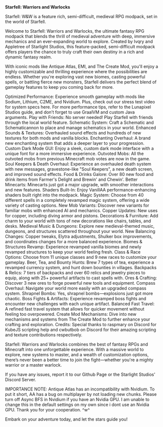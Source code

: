 **Starfell: Warriors and Warlocks**

Starfell: W&W is a feature rich, semi-difficult, medieval RPG modpack, set in the world of Starfell.

Welcome to Starfell: Warriors and Warlocks, the ultimate fantasy RPG modpack that blends the thrill of medieval adventure with deep, immersive mechanics and an ever-expanding world to explore. Created by Ivqry and Appletree of Starlight Studios, this feature-packed, semi-difficult modpack offers players the chance to truly craft their own destiny in a rich and dynamic fantasy realm.

With iconic mods like Antique Atlas, EMI, and The Create Mod, you'll enjoy a highly customizable and thrilling experience where the possibilities are endless. Whether you're exploring vast new biomes, casting powerful spells, or battling fierce new monsters, Starfell delivers the perfect blend of gameplay features to keep you coming back for more.

Optimized Performance: Experience smooth gameplay with mods like Sodium, Lithium, C2ME, and Nvidium. Plus, check out our stress test video for system specs here. For more performance tips, refer to the Lunapixel Studios guide, and don’t forget to use GraalVM and custom Java arguments.
Play with Friends: No server needed! Play Starfell with friends through the local world feature.
Schematic System: Craft a Schematic and Schematicannon to place and manage schematics in your world.
Enhanced Sounds & Textures: Overhauled sound effects and hundreds of new textures for both mods and vanilla blocks.
Enchanting Overhaul: A brand new enchanting system that adds a deeper layer to your progression.
Custom Dark Mode GUI: Enjoy a sleek, custom dark mode interface with a unique font for a more immersive experience.
Outvoted Mobs: All the outvoted mobs from previous Minecraft mob votes are now in the game.
Soul Keepers & Death Overhaul: Experience an overhauled death system with new messages, gravestone-like "Soul Keepers", a new death screen, and improved sound effects.
Food & Drinks Galore: Over 80 new food and drink items from Farmer's Delight and Brewin' and Chewin'.
Better Minecarts: Minecarts just got a major upgrade, with smoother interactions and new features.
Shaders Built-In: Enjoy VanillAA performance-enhancing shaders built right into the modpack.
Magic System: Choose from 40 different spells in a completely revamped magic system, offering a wide variety of casting options.
New Mob Variants: Discover new variants for familiar mobs with enhanced AI and mechanics.
Copper Updates: New uses for copper, including diving armor and pistons.
Decorations & Furniture: Add charm to your world with tons of new decorations like chairs, tables, and desks.
Medieval Music & Dungeons: Explore new medieval-themed music, dungeons, and structures scattered throughout your world.
New Balancing Changes: Copper tweaks, Elytra adjustments, Shulker box improvements, and coordinates changes for a more balanced experience.
Biomes & Structures Revamp: Experience revamped vanilla biomes and newly revamped structures to keep your world feeling fresh.
Class & Race Options: Choose from 11 unique classes and 9 new races to customize your gameplay.
Beer, Tea, and Bounty Hunts: Brew 7 types of tea, experience a revamped currency system, and hunt down bounties in villages.
Backpacks & Relics: 7 tiers of backpacks and over 60 relics and jewelry pieces to equip, along with 25+ powerful artifacts to cast spells with.
Ores & Crafting: Discover 3 new ores to forge powerful new tools and equipment.
Compass Overhaul: Navigate your world more easily with an upgraded compass system.
Shrapnel Bombs: Yes, shrapnel bombs—explosions just got more chaotic.
Boss Fights & Artifacts: Experience revamped boss fights and encounter new challenges with each unique artifact.
Balanced Fast Travel: A refined fast travel system that allows for quicker movement without feeling too overpowered.
Create Mod Mechanisms: Dive into new mechanisms and systems from The Create Mod to further enhance your crafting and exploration.
Credits: Special thanks to raspmary on Discord for KubeJS scripting help and cwbutbob on Discord for their amazing scripting and texture contributions respectively.

Starfell: Warriors and Warlocks combines the best of fantasy RPGs and Minecraft into one unforgettable experience. With a massive world to explore, new systems to master, and a wealth of customization options, there’s never been a better time to join the fight—whether you're a mighty warrior or a master warlock.

If you have any issues, report it to our Github Page or the Starlight Studios' Discord Server.

IMPORTANCE NOTE: Antique Atlas has an incompatibility with Nvidium. To put it short, AA has a bug on multiplayer by not loading new chunks. Please turn off Async BFS in Nvidium if you have an Nvidia GPU. I am unable to change this in the default settings on my own since i dont use an Nvidia GPU. Thank you for your cooperation. ^w^

Embark on your adventure today, and let the stars guide you!
